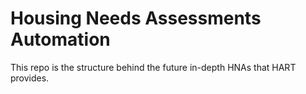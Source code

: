 # Housing Needs Assessments Automation

This repo is the structure behind the future in-depth HNAs that HART provides.  